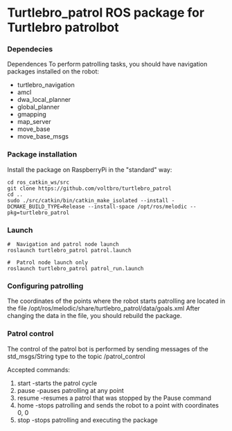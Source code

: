 # Turtlebro_patrol ROS package for Turtlebro patrolbot

### Dependecies
Dependences
To perform patrolling tasks, you should have navigation packages installed on the robot:

* turtlebro_navigation
* amcl
* dwa_local_planner
* global_planner
* gmapping
* map_server
* move_base
* move_base_msgs


### Package installation
Install the package on RaspberryPi in the "standard" way:

```
cd ros_catkin_ws/src
git clone https://github.com/voltbro/turtlebro_patrol
cd ..
sudo ./src/catkin/bin/catkin_make_isolated --install -DCMAKE_BUILD_TYPE=Release --install-space /opt/ros/melodic --pkg=turtlebro_patrol
```

### Launch
```
#  Navigation and patrol node launch
roslaunch turtlebro_patrol patrol.launch

#  Patrol node launch only
roslaunch turtlebro_patrol patrol_run.launch
```

### Configuring patrolling
The coordinates of the points where the robot starts patrolling are located in the file /opt/ros/melodic/share/turtlebro_patrol/data/goals.xml 
After changing the data in the file, you should rebuild the package.

### Patrol control
The control of the patrol bot is performed by sending messages of the std_msgs/String type to the topic /patrol_control

Accepted commands:
1. start -starts the patrol cycle
2. pause -pauses patrolling at any point
3. resume -resumes a patrol that was stopped by the Pause command
4. home -stops patrolling and sends the robot to a point with coordinates 0, 0
5. stop -stops patrolling and executing the package
